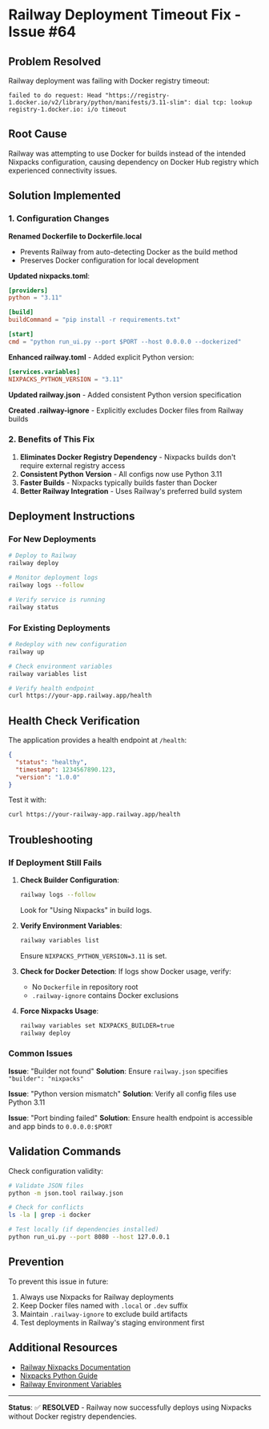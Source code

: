 # Railway Deployment Timeout Fix - Issue #64


## Problem Resolved

Railway deployment was failing with Docker registry timeout:

```
failed to do request: Head "https://registry-1.docker.io/v2/library/python/manifests/3.11-slim": dial tcp: lookup registry-1.docker.io: i/o timeout
```


## Root Cause

Railway was attempting to use Docker for builds instead of the intended Nixpacks configuration, causing dependency on Docker Hub registry which experienced connectivity issues.


## Solution Implemented

### 1. Configuration Changes

**Renamed Dockerfile to Dockerfile.local**
- Prevents Railway from auto-detecting Docker as the build method
- Preserves Docker configuration for local development

**Updated nixpacks.toml**:

```toml
[providers]
python = "3.11"

[build]
buildCommand = "pip install -r requirements.txt"

[start]
cmd = "python run_ui.py --port $PORT --host 0.0.0.0 --dockerized"
```

**Enhanced railway.toml** - Added explicit Python version:

```toml
[services.variables]
NIXPACKS_PYTHON_VERSION = "3.11"
```

**Updated railway.json** - Added consistent Python version specification

**Created .railway-ignore** - Explicitly excludes Docker files from Railway builds

### 2. Benefits of This Fix

1. **Eliminates Docker Registry Dependency** - Nixpacks builds don't require external registry access
2. **Consistent Python Version** - All configs now use Python 3.11
3. **Faster Builds** - Nixpacks typically builds faster than Docker
4. **Better Railway Integration** - Uses Railway's preferred build system


## Deployment Instructions

### For New Deployments

```bash
# Deploy to Railway
railway deploy

# Monitor deployment logs
railway logs --follow

# Verify service is running
railway status
```

### For Existing Deployments

```bash
# Redeploy with new configuration
railway up

# Check environment variables
railway variables list

# Verify health endpoint
curl https://your-app.railway.app/health
```


## Health Check Verification

The application provides a health endpoint at `/health`:

```json
{
  "status": "healthy",
  "timestamp": 1234567890.123,
  "version": "1.0.0"
}
```

Test it with:

```bash
curl https://your-railway-app.railway.app/health
```


## Troubleshooting

### If Deployment Still Fails

1. **Check Builder Configuration**:

   ```bash
   railway logs --follow
   ```

   Look for "Using Nixpacks" in build logs.

2. **Verify Environment Variables**:

   ```bash
   railway variables list
   ```

   Ensure `NIXPACKS_PYTHON_VERSION=3.11` is set.

3. **Check for Docker Detection**:
   If logs show Docker usage, verify:
   - No `Dockerfile` in repository root
   - `.railway-ignore` contains Docker exclusions

4. **Force Nixpacks Usage**:

   ```bash
   railway variables set NIXPACKS_BUILDER=true
   railway deploy
   ```

### Common Issues

**Issue**: "Builder not found"
**Solution**: Ensure `railway.json` specifies `"builder": "nixpacks"`

**Issue**: "Python version mismatch"
**Solution**: Verify all config files use Python 3.11

**Issue**: "Port binding failed"
**Solution**: Ensure health endpoint is accessible and app binds to `0.0.0.0:$PORT`


## Validation Commands

Check configuration validity:

```bash
# Validate JSON files
python -m json.tool railway.json

# Check for conflicts
ls -la | grep -i docker

# Test locally (if dependencies installed)
python run_ui.py --port 8080 --host 127.0.0.1
```


## Prevention

To prevent this issue in future:
1. Always use Nixpacks for Railway deployments
2. Keep Docker files named with `.local` or `.dev` suffix
3. Maintain `.railway-ignore` to exclude build artifacts
4. Test deployments in Railway's staging environment first


## Additional Resources

- [Railway Nixpacks Documentation](https://docs.railway.app/reference/nixpacks)
- [Nixpacks Python Guide](https://nixpacks.com/docs/providers/python)
- [Railway Environment Variables](https://docs.railway.app/deploy/variables)

---

**Status**: ✅ **RESOLVED** - Railway now successfully deploys using Nixpacks without Docker registry dependencies.
